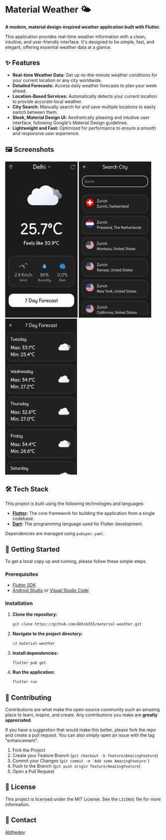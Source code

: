 # Material Weather 🌤️

**A modern, material design-inspired weather application built with Flutter.**

This application provides real-time weather information with a clean, intuitive, and user-friendly interface. It's designed to be simple, fast, and elegant, offering essential weather data at a glance.

## ✨ Features

  * **Real-time Weather Data:** Get up-to-the-minute weather conditions for your current location or any city worldwide.
  * **Detailed Forecasts:** Access daily weather forecasts to plan your week ahead.
  * **Location-Based Services:** Automatically detects your current location to provide accurate local weather.
  * **City Search:** Manually search for and save multiple locations to easily switch between them.
  * **Sleek, Material Design UI:** Aesthetically pleasing and intuitive user interface, following Google's Material Design guidelines.
  * **Lightweight and Fast:** Optimized for performance to ensure a smooth and responsive user experience.

## 🖼️ Screenshots

<!-- ![screenshot 1](./screenshots/1.jpg) ![screenshot 1](./screenshots/2.jpg) ![screenshot 1](./screenshots/3.jpg) -->
<img src="./screenshots/1.jpg" height=500>
<img src="./screenshots/2.jpg" height=500>
<img src="./screenshots/3.jpg" height=500>

## 🛠️ Tech Stack

This project is built using the following technologies and languages:

  * **[Flutter](https://flutter.dev/):** The core framework for building the application from a single codebase.
  * **[Dart](https://dart.dev/):** The programming language used for Flutter development.

Dependencies are managed using `pubspec.yaml`.

## 🚀 Getting Started

To get a local copy up and running, please follow these simple steps.

### Prerequisites

  * [Flutter SDK](https://flutter.dev/docs/get-started/install)
  * [Android Studio](https://developer.android.com/studio) or [Visual Studio Code](https://code.visualstudio.com/)

### Installation

1.  **Clone the repository:**

    ```sh
    git clone https://github.com/Abhik555/material-weather.git
    ```

2.  **Navigate to the project directory:**

    ```sh
    cd material-weather
    ```

3.  **Install dependencies:**

    ```sh
    flutter pub get
    ```

4.  **Run the application:**

    ```sh
    flutter run
    ```
## 🙌 Contributing

Contributions are what make the open-source community such an amazing place to learn, inspire, and create. Any contributions you make are **greatly appreciated**.

If you have a suggestion that would make this better, please fork the repo and create a pull request. You can also simply open an issue with the tag "enhancement".

1.  Fork the Project
2.  Create your Feature Branch (`git checkout -b feature/AmazingFeature`)
3.  Commit your Changes (`git commit -m 'Add some AmazingFeature'`)
4.  Push to the Branch (`git push origin feature/AmazingFeature`)
5.  Open a Pull Request

## 📄 License

This project is licensed under the MIT License. See the `LICENSE` file for more information.

## 📧 Contact

[Abthedev](https://www.linkedin.com/in/abthedev/)